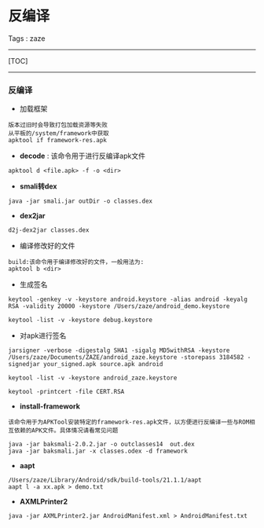 # 反编译

Tags : zaze

---

[TOC]

---

### 反编译


- 加载框架

```
版本过旧时会导致打包加载资源等失败
从平板的/system/framework中获取
apktool if framework-res.apk
```

- **decode** : 该命令用于进行反编译apk文件

```
apktool d <file.apk> -f -o <dir>
```

- **smali转dex**

```
java -jar smali.jar outDir -o classes.dex
```


- **dex2jar**

```
d2j-dex2jar classes.dex
```

- 编译修改好的文件

```
build:该命令用于编译修改好的文件，一般用法为: 
apktool b <dir>
```

- 生成签名

```
keytool -genkey -v -keystore android.keystore -alias android -keyalg RSA -validity 20000 -keystore /Users/zaze/android_demo.keystore

keytool -list -v -keystore debug.keystore

```
- 对apk进行签名

```
jarsigner -verbose -digestalg SHA1 -sigalg MD5withRSA -keystore /Users/zaze/Documents/ZAZE/android_zaze.keystore -storepass 3184582 -signedjar your_signed.apk source.apk android
```

```
keytool -list -v -keystore android_zaze.keystore
```

```
keytool -printcert -file CERT.RSA
```

- **install-framework**
```
该命令用于为APKTool安装特定的framework-res.apk文件，以方便进行反编译一些与ROM相互依赖的APK文件。具体情况请看常见问题
```
```
java -jar baksmali-2.0.2.jar -o outclasses14  out.dex
java -jar baksmali.jar -x classes.odex -d framework
```
- **aapt**
```
/Users/zaze/Library/Android/sdk/build-tools/21.1.1/aapt
aapt l -a xx.apk > demo.txt
```
- **AXMLPrinter2**
```
java -jar AXMLPrinter2.jar AndroidManifest.xml > AndroidManifest.txt
```
